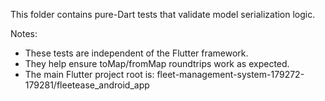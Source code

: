 This folder contains pure-Dart tests that validate model serialization logic.

Notes:
- These tests are independent of the Flutter framework.
- They help ensure toMap/fromMap roundtrips work as expected.
- The main Flutter project root is: fleet-management-system-179272-179281/fleetease_android_app
